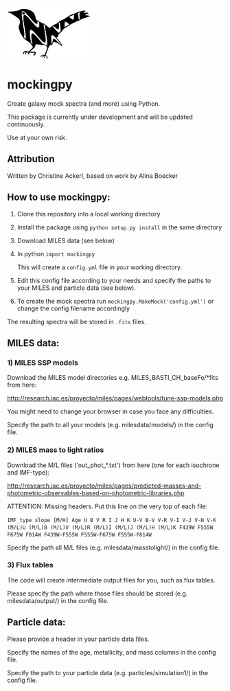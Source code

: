 ![Logo](https://github.com/Chia-vie/mockingpy/blob/main/logo.png) 
# mockingpy 

Create galaxy mock spectra (and more) using Python.

This package is currently under development and will be updated continuously. 

Use at your own risk.

## Attribution

Written by Christine Ackerl, based on work by Alina Boecker

## How to use mockingpy:

1) Clone this repository into a local working directory

2) Install the package using `python setup.py install` in the same directory

3) Download MILES data (see below)

4) In python `import mockingpy` 

   This will create a `config.yml` file in your working directory. 

5) Edit this config file according to your needs and specify the paths to your MILES and particle data (see below). 

6) To create the mock spectra run `mockingpy.MakeMock('config.yml')` or change the config filename accordingly

The resulting spectra will be stored in `.fits` files.

## MILES data:

### 1) MILES SSP models   
Download the MILES model directories e.g. MILES_BASTI_CH_baseFe/*fits from here:

http://research.iac.es/proyecto/miles/pages/webtools/tune-ssp-models.php

You might need to change your browser in case you face any difficulties.

Specify the path to all your models (e.g. milesdata/models/) in the config file. 

### 2) MILES mass to light ratios
Download the M/L files ('out_phot_*.txt') from here (one for each isochrone and IMF-type): 

http://research.iac.es/proyecto/miles/pages/predicted-masses-and-photometric-observables-based-on-photometric-libraries.php

ATTENTION: Missing headers. Put this line on the very top of each file:

`IMF_type slope [M/H] Age U B V R I J H K U-V B-V V-R V-I V-J V-H V-K (M/L)U (M/L)B (M/L)V (M/L)R (M/L)I (M/L)J (M/L)H (M/L)K F439W F555W F675W F814W F439W-F555W F555W-F675W F555W-F814W`

Specify the path all M/L files (e.g. milesdata/masstolight/) in the config file.

### 3) Flux tables
The code will create intermediate output files for you, such as flux tables. 

Please specify the path where those files should be stored (e.g. milesdata/output/) in the config file. 

## Particle data:
Please provide a header in your particle data files. 

Specify the names of the age, metallicity, and mass columns in the config file.

Specify the path to your particle data (e.g. particles/simulation1/) in the config file. 

